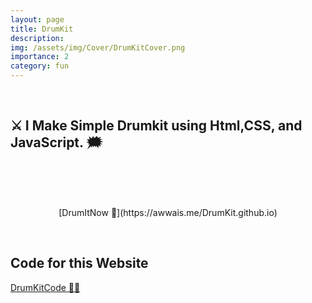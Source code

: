 ```yaml
---
layout: page
title: DrumKit
description: 
img: /assets/img/Cover/DrumKitCover.png
importance: 2
category: fun
---
```

<br>

## ⚔ I Make Simple Drumkit using Html,CSS, and JavaScript. 🗯
<br>

<br>

<br>
<p align="center">
[DrumItNow 🙌](https://awwais.me/DrumKit.github.io)
</p>


<br>

## Code for this Website 

[DrumKitCode 🙆‍♀️](https://github.com/awwais/DrumKit.github.io)

